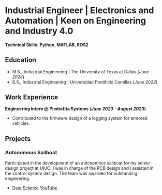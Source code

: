 # Industrial Engineer | Electronics and Automation | Keen on Engineering and Industry 4.0

#### Technical Skills: Python, MATLAB, ROS2

## Education						       		
- M.S., Industrial Engineering	| The University of Texas at Dallas (_June 2024_)	 			        		
- B.S., Industrial Engineering | Universidad Pontificia Comillas (_June 2022_)

## Work Experience
**Engineering Intern @ Piedrafita Systems (_June 2023 - August 2023_)**
- Contributed to the firmware design of a logging system for armored vehicles.
  
## Projects
### Autonomous Sailboat
Participated in the development of an autonomous sailboat for my senior design project at UIUC. I was in charge of the PCB design and I assisted in the control system design. The team was awarded for outstanding engineering.

- [Data Science YouTube](https://www.youtube.com/channel/UCa9gErQ9AE5jT2DZLjXBIdA)
